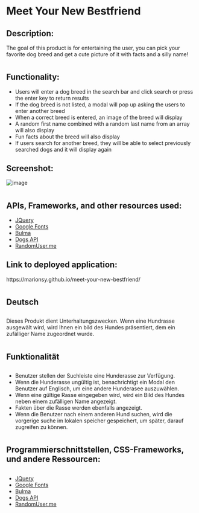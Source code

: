 # Meet Your New Bestfriend

<h2> Description: </h2>
The goal of this product is for entertaining the user, you can pick your favorite dog breed and get a cute picture of it with facts and a silly name!

# <h2> Functionality: </h2>
  * Users will enter a dog breed in the search bar and click search or press the enter key to return results
  * If the dog breed is not listed, a modal will pop up asking the users to enter another breed
  * When a correct breed is entered, an image of the breed will display
  * A random first name combined with a random last name from an array will also display
  * Fun facts about the breed will also display
  * If users search for another breed, they will be able to select previously searched dogs and it will display again
 
<h2> Screenshot: </h2>

![image](https://user-images.githubusercontent.com/105673031/183554934-473301da-e6fb-4db1-8774-ab5715b4e544.png) 


# <h2> APIs, Frameworks, and other resources used: </h2>
 * [JQuery](https://jquery.com/)
 * [Google Fonts](https://developers.google.com/fonts) 
 * [Bulma](https://bulma.io/)
 * [Dogs API](https://api-ninjas.com/api/dogs)
 * [RandomUser.me](https://randomuser.me/)
 
 <h2> Link to deployed application: </h2>
 https://marionsy.github.io/meet-your-new-bestfriend/ 
 
# <h2> Deutsch <h2>
 Dieses Produkt dient Unterhaltungszwecken. Wenn eine Hundrasse ausgewält wird, wird Ihnen ein bild des Hundes präsentiert, dem ein zufälliger Name zugeordnet wurde.
 
# <h2> Funktionalität <h2>
 * Benutzer stellen der Suchleiste eine Hunderasse zur Verfügung.
 * Wenn die Hunderasse ungültig ist, benachrichtigt ein Modal den Benutzer auf Englisch, um eine andere Hunderasee auszuwählen.
 * Wenn eine gültige Rasse eingegeben wird, wird ein Bild des Hundes neben einem zufälligen Name angezeigt.
 * Fakten über die Rasse werden ebenfalls angezeigt.
 * Wenn die Benutzer nach einem anderen Hund suchen, wird die vorgerige suche im lokalen speicher gespeichert, um später, darauf zugreifen zu können.
  
# <h2> Programmierschnittstellen, CSS-Frameworks, und andere Ressourcen: <h2>
 * [JQuery](https://jquery.com/)
 * [Google Fonts](https://developers.google.com/fonts) 
 * [Bulma](https://bulma.io/)
 * [Dogs API](https://api-ninjas.com/api/dogs)
 * [RandomUser.me](https://randomuser.me/)
